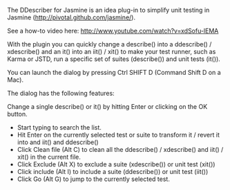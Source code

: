 The DDescriber for Jasmine is an idea plug-in to simplify unit testing in Jasmine (http://pivotal.github.com/jasmine/).

See a how-to video here: http://www.youtube.com/watch?v=xdSofu-lEMA

With the plugin you can quickly change a describe() into a ddescribe() /
xdescribe() and an it() into an iit() / xit() to make your test runner, such as 
Karma or JSTD, run a specific set of suites (describe()) and unit tests (it()).

You can launch the dialog by pressing Ctrl SHIFT D (Command Shift D on a Mac).

The dialog has the following features:

Change a single describe() or it() by hitting Enter or clicking on the OK button.
- Start typing to search the list.
- Hit Enter on the currently selected test or suite to transform it / revert it into and iit() and ddescribe()
- Click Clean file (Alt C) to clean all the ddescribe() / xdescribe() and iit() / xit() in the current file.
- Click Exclude (Alt X) to exclude a suite (xdescribe()) or unit test (xit())
- Click include (Alt I) to include a suite (ddescribe()) or unit test (iit()) 
- Click Go (Alt G) to jump to the currently selected test.
